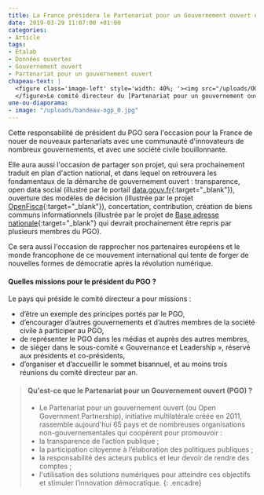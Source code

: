 ```yaml
---
title: La France présidera le Partenariat pour un Gouvernement ouvert en 2016
date: 2019-03-29 11:07:00 +01:00
categories:
- Article
tags:
- Etalab
- Données ouvertes
- Gouvernement ouvert
- Partenariat pour un gouvernement ouvert
chapeau-text: |
  <figure class='image-left' style='width: 40%; '><img src="/uploads/OGP.PNG"/>
  </figure>Le comité directeur du [Partenariat pour un gouvernement ouvert](http://www.modernisation.gouv.fr/laction-publique-se-transforme/en-ouvrant-les-donnees-publiques/france-rejoint-open-governement-partnership-ogp){:target="_blank"} (PGO, en anglais Open Government Partnership - OGP), réuni à Mexico le 24 avril, a retenu la candidature de la France à la présidence de l'organisation. Celle-ci prendra ses fonctions pour un an, à partir de l'automne 2016, et commencera par assurer la vice-présidence d'octobre 2015 à octobre 2016, sous la présidence de l'Afrique du Sud. Cette décision intervient un an jour pour jour après la [Conférence de Paris](http://modernisation.gouv.fr/laction-publique-se-transforme/en-ouvrant-les-donnees-publiques/video-5-minutes-conference-de-paris-open-data-gouvernement-ouvert){:target="_blank"} sur l'open data et le gouvernement ouvert, où la France annonçait son adhésion au PGO. La France avait ensuite rejoint le [comité directeur](http://www.modernisation.gouv.fr/laction-publique-se-transforme/en-ouvrant-les-donnees-publiques/gouvernement-ouvert-la-france-entre-au-comite-directeur-de-lopen-government-partnership-ogp){:target="_blank"} de l'organisation.
une-ou-diaporama:
- image: "/uploads/bandeau-ogp_0.jpg"
---
```


Cette responsabilité de président du PGO sera l'occasion pour la France de nouer de nouveaux partenariats avec une communauté d'innovateurs de nombreux gouvernements, et avec une société civile bouillonnante.

Elle aura aussi l'occasion de partager son projet, qui sera prochainement traduit en plan d'action national, et dans lequel on retrouvera les fondamentaux de la démarche de gouvernement ouvert : transparence, open data social (illustré par le portail [data.gouv.fr](https://www.data.gouv.fr/fr/){:target="_blank"}), ouverture des modèles de décision (illustrée par le projet [OpenFisca](http://www.openfisca.fr/){:target="_blank"}), concertation, contribution, création de biens communs informationnels (illustrée par le projet de [Base adresse nationale](https://www.modernisation.gouv.fr/outils-et-methodes-pour-transformer/la-france-lance-la-premiere-base-adresse-nationale-collaborative){:target="_blank"} qui devrait prochainement être repris par plusieurs membres du PGO).

Ce sera aussi l'occasion de rapprocher nos partenaires européens et le monde francophone de ce mouvement international qui tente de forger de nouvelles formes de démocratie après la révolution numérique.

#### Quelles missions pour le président du PGO ?

Le pays qui préside le comité directeur a pour missions :
* d’être un exemple des principes portés par le PGO,
* d’encourager d’autres gouvernements et d’autres membres de la société civile à participer au PGO,
* de représenter le PGO dans les médias et auprès des autres membres,
* de siéger dans le sous-comité « Gouvernance et Leadership », réservé aux présidents et co-présidents,
* d’organiser et d’accueillir le sommet bisannuel, et au moins trois réunions du comité directeur par an.

> #### Qu'est-ce que le Partenariat pour un Gouvernement ouvert (PGO) ?
> 
> * Le Partenariat pour un gouvernement ouvert (ou Open Government Partnership), initiative multilatérale créée en 2011, rassemble aujourd'hui 65 pays et de nombreuses organisations non-gouvernementales qui coopèrent pour promouvoir :
> * la transparence de l’action publique ;
> * la participation citoyenne à l’élaboration des politiques publiques ;
> * la responsabilité des acteurs publics et leur devoir de rendre des comptes ;
> * l'utilisation des solutions numériques pour atteindre ces objectifs et stimuler l’innovation démocratique.
{: .encadre}

